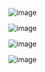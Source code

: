 
![image](https://github.com/srikanthbhandary-teach/docplanner-k8s-manifests/assets/11585859/16ac3523-49e7-452e-b78b-c59e2fb47f8e)

![image](https://github.com/srikanthbhandary-teach/docplanner-k8s-manifests/assets/11585859/d7bf8dc1-a462-4254-9dc4-162f4c17e29d)

![image](https://github.com/srikanthbhandary-teach/docplanner-k8s-manifests/assets/11585859/2a317458-a855-4712-b1af-71fd1584ada7)

![image](https://github.com/srikanthbhandary-teach/docplanner-k8s-manifests/assets/11585859/625af46e-397a-4171-a6d3-42287a2e2f08)
